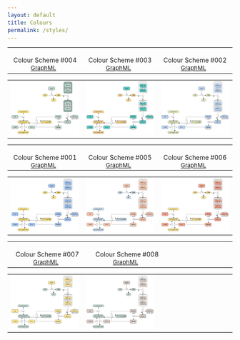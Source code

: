```yaml
---
layout: default
title: Colours
permalink: /styles/
---
```



<table>
    <tr valign="bottom">
      <td style="width: 300px;" align="center"><br />Colour Scheme #004<br /><font size="2">
<a href="/downloads/F001-glycolysis-alt.graphml">GraphML</a> &nbsp;
</font></td>
      <td style="width: 300px;" align="center"><br />Colour Scheme #003<br /><font size="2">
<a href="/downloads/F001-glycolysis-alt.graphml">GraphML</a> &nbsp;
</font></td>
      <td style="width: 300px;" align="center"><br />Colour Scheme #002<br /><font size="2">
<a href="/downloads/F001-glycolysis-alt.graphml">GraphML</a> &nbsp;
</font></td>
    </tr>
</table>
<table>
    <tr>
      <td style="width: 300px;" align="center"><img src="/images/colours/CS004.png" style="width: 250px;"/></td>
      <td style="width: 300px;" align="center"><img src="/images/colours/CS003.png" style="width: 250px;"/></td>
      <td style="width: 300px;" align="center"><img src="/images/colours/CS002.png" style="width: 250px;"/></td>
    </tr>
</table>

<table>
    <tr valign="bottom">
      <td style="width: 300px;" align="center"><br />Colour Scheme #001<br /><font size="2">
<a href="/downloads/F001-glycolysis-alt.graphml">GraphML</a> &nbsp;
</font></td>
      <td style="width: 300px;" align="center"><br />Colour Scheme #005<br /><font size="2">
<a href="/downloads/F001-glycolysis-alt.graphml">GraphML</a> &nbsp;
</font></td>
      <td style="width: 300px;" align="center"><br />Colour Scheme #006<br /><font size="2">
<a href="/downloads/F001-glycolysis-alt.graphml">GraphML</a> &nbsp;
</font></td>
    </tr>
</table>
<table>
    <tr>
      <td style="width: 300px;" align="center"><img src="/images/colours/CS001.png" style="width: 250px;"/></td>
      <td style="width: 300px;" align="center"><img src="/images/colours/CS005.png" style="width: 250px;"/></td>
      <td style="width: 300px;" align="center"><img src="/images/colours/CS006.png" style="width: 250px;"/></td>
    </tr>
</table>

<table>
    <tr valign="bottom">
      <td style="width: 300px;" align="center"><br />Colour Scheme #007<br /><font size="2">
<a href="/downloads/F001-glycolysis-alt.graphml">GraphML</a> &nbsp;
</font></td>
      <td style="width: 300px;" align="center"><br />Colour Scheme #008<br /><font size="2">
<a href="/downloads/F001-glycolysis-alt.graphml">GraphML</a> &nbsp;
</font></td>
      <td style="width: 300px;" align="center"><br /> </td>
    </tr>
</table>
<table>
    <tr>
      <td style="width: 300px;" align="center"><img src="/images/colours/CS007.png" style="width: 250px;"/></td>
      <td style="width: 300px;" align="center"><img src="/images/colours/CS008.png" style="width: 250px;"/></td>
      <td style="width: 300px;" align="center"> </td>
    </tr>
</table>

